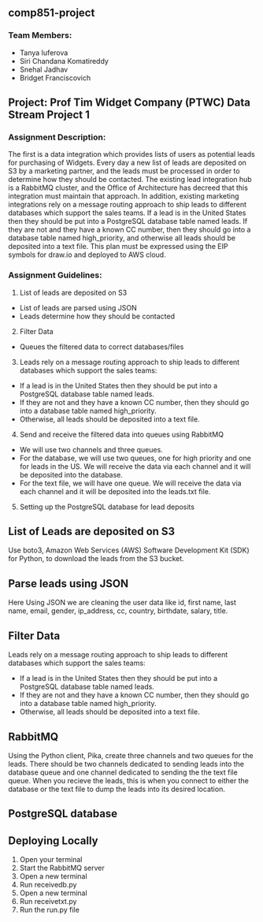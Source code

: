 ## comp851-project
### Team Members:
- Tanya Iuferova
- Siri Chandana Komatireddy 
- Snehal Jadhav 
- Bridget Franciscovich 
## Project: Prof Tim Widget Company (PTWC) Data Stream Project 1
### Assignment Description:
The first is a data integration which provides lists of users as potential leads for purchasing of Widgets.  Every day a new list of leads are deposited on S3 by a marketing partner, and the leads must be processed in order to determine how they should be contacted.  The existing lead integration hub is a RabbitMQ cluster, and the Office of Architecture has decreed that this integration must maintain that approach.  In addition, existing marketing integrations rely on a message routing approach to ship leads to different databases which support the sales teams.  If a lead is in the United States then they should be put into a PostgreSQL database table named leads.  If they are not and they have a known CC number, then they should go into a database table named high_priority, and otherwise all leads should be deposited into a text file.  This plan must be expressed using the EIP symbols for draw.io and deployed to AWS cloud.
### Assignment Guidelines:
1. List of leads are deposited on S3
  - List of leads are parsed using JSON
  - Leads determine how they should be contacted 
2. Filter Data 
  - Queues the filtered data to correct databases/files 
3. Leads rely on a message routing approach to ship leads to different databases which support the sales teams: 
  - If a lead is in the United States then they should be put into a PostgreSQL database table named leads. 
  - If they are not and they have a known CC number, then they should go into a database table named high_priority.
  - Otherwise, all leads should be deposited into a text file. 
 4. Send and receive the filtered data into queues using RabbitMQ 
 - We will use two channels and three queues.  
 - For the database, we will use two queues, one for high priority and one for leads in the US. We will receive the data via each channel and it will be deposited into the database.
 - For the text file, we will have one queue. We will receive the data via each channel and it will be deposited into the leads.txt file.
 5. Setting up the PostgreSQL database for lead deposits

## List of Leads are deposited on S3
Use boto3, Amazon Web Services (AWS) Software Development Kit (SDK) for Python, to download the leads from the S3 bucket.

## Parse leads using JSON
Here Using JSON we are cleaning the user data like id, first name, last name, email, gender, ip_address, cc, country, birthdate, salary, title.

## Filter Data
Leads rely on a message routing approach to ship leads to different databases which support the sales teams: 
  - If a lead is in the United States then they should be put into a PostgreSQL database table named leads. 
  - If they are not and they have a known CC number, then they should go into a database table named high_priority.
  - Otherwise, all leads should be deposited into a text file. 

## RabbitMQ
Using the Python client, Pika, create three channels and two queues for the leads. There should be two channels dedicated to sending leads into the database queue and one channel dedicated to sending the the text file queue. When you recieve the leads, this is when you connect to either the database or the text file to dump the leads into its desired location.

## PostgreSQL database

## Deploying Locally
1. Open your terminal
2. Start the RabbitMQ server
3. Open a new terminal
4. Run receivedb.py
5. Open a new terminal
6. Run receivetxt.py
7. Run the run.py file

